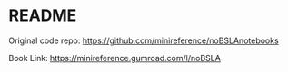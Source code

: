 # README

Original code repo: <https://github.com/minireference/noBSLAnotebooks>

Book Link: <https://minireference.gumroad.com/l/noBSLA>
